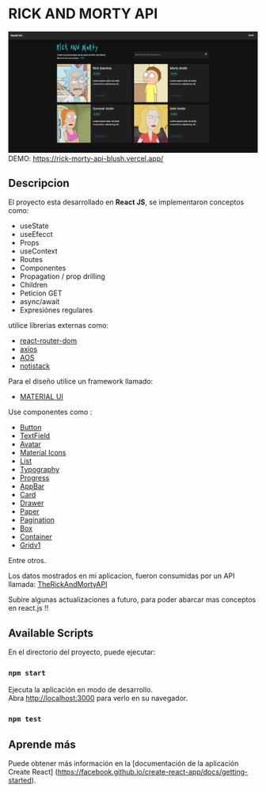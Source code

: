 # RICK AND MORTY API

![datos](/public/captura.png)
DEMO: https://rick-morty-api-blush.vercel.app/

## Descripcion

El proyecto esta desarrollado en **React JS**, se implementaron conceptos como:

- useState
- useEfecct
- Props
- useContext
- Routes
- Componentes
- Propagation / prop drilling
- Children
- Peticion GET
- async/await
- Expresiónes regulares

utilice librerias externas como:

- [react-router-dom](https://reactrouter.com/en/main)
- [axios](https://www.npmjs.com/package/react-axios)
- [AOS](https://michalsnik.github.io/aos/)
- [notistack](https://notistack.com/)

Para el diseño utilice un framework llamado:

- [MATERIAL UI](https://mui.com/)

Use componentes como :

- [Button](https://mui.com/material-ui/react-button/)
- [TextField](https://mui.com/material-ui/react-text-field/)
- [Avatar](https://mui.com/material-ui/react-avatar/)
- [Material Icons](https://mui.com/material-ui/material-icons/)
- [List](https://mui.com/material-ui/react-list/)
- [Typography](https://mui.com/material-ui/react-typography/)
- [Progress](https://mui.com/material-ui/react-progress/)
- [AppBar](https://mui.com/material-ui/react-app-bar/)
- [Card](https://mui.com/material-ui/react-card/)
- [Drawer](https://mui.com/material-ui/react-drawer/)
- [Paper](https://mui.com/material-ui/react-paper/)
- [Pagination](https://mui.com/material-ui/react-pagination/)
- [Box](https://mui.com/material-ui/react-box/)
- [Container](https://mui.com/material-ui/react-container/)
- [Gridv1](https://mui.com/material-ui/react-grid/)

Entre otros.

Los datos mostrados en mi aplicacion, fueron consumidas por un API llamada: [TheRickAndMortyAPI](https://rickandmortyapi.com/documentation)

Subire algunas actualizaciones a futuro, para poder abarcar mas conceptos en react.js !!

## Available Scripts

En el directorio del proyecto, puede ejecutar:

### `npm start`

Ejecuta la aplicación en modo de desarrollo.\
Abra [http://localhost:3000](http://localhost:3000) para verlo en su navegador.

### `npm test`

## Aprende más
Puede obtener más información en la [documentación de la aplicación Create React] (https://facebook.github.io/create-react-app/docs/getting-started).


